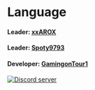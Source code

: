 # Language
#### Leader: [xxAROX](https://donate.xxarox.de)
#### Leader: [Spoty9793](https://twitter.xxspoty.de)
#### Developer: [GamingonTour1](https://duscheissnig.ga/discord)
<a href="https://stimomc.de/discord"><img src="https://discordapp.com/api/guilds/664707991974576137/embed.png" alt="Discord server"/></a>
